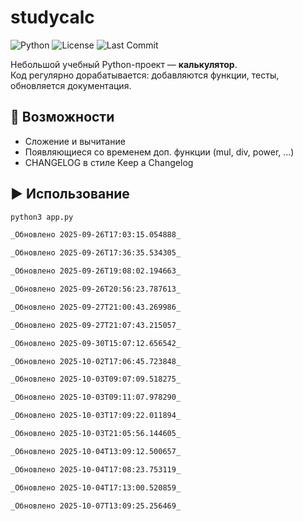 # studycalc

![Python](https://img.shields.io/badge/python-3.10+-blue.svg)
![License](https://img.shields.io/badge/license-MIT-green.svg)
![Last Commit](https://img.shields.io/github/last-commit/RomanovaDaniela/studycalc)

Небольшой учебный Python-проект — **калькулятор**.  
Код регулярно дорабатывается: добавляются функции, тесты, обновляется документация.

## 🚀 Возможности
- Сложение и вычитание
- Появляющиеся со временем доп. функции (mul, div, power, ...)
- CHANGELOG в стиле Keep a Changelog

## ▶️ Использование
```bash
python3 app.py

_Обновлено 2025-09-26T17:03:15.054888_

_Обновлено 2025-09-26T17:36:35.534305_

_Обновлено 2025-09-26T19:08:02.194663_

_Обновлено 2025-09-26T20:56:23.787613_

_Обновлено 2025-09-27T21:00:43.269986_

_Обновлено 2025-09-27T21:07:43.215057_

_Обновлено 2025-09-30T15:07:12.656542_

_Обновлено 2025-10-02T17:06:45.723848_

_Обновлено 2025-10-03T09:07:09.518275_

_Обновлено 2025-10-03T09:11:07.978290_

_Обновлено 2025-10-03T17:09:22.011894_

_Обновлено 2025-10-03T21:05:56.144605_

_Обновлено 2025-10-04T13:09:12.500657_

_Обновлено 2025-10-04T17:08:23.753119_

_Обновлено 2025-10-04T17:13:00.520859_

_Обновлено 2025-10-07T13:09:25.256469_
